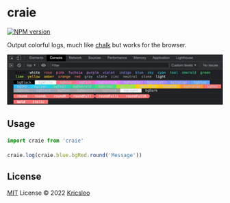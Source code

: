 # craie

[![NPM version](https://img.shields.io/npm/v/craie?color=a1b858&label=)](https://www.npmjs.com/package/craie)

Output colorful logs, much like [chalk](https://github.com/chalk/chalk) but works for the browser.

<p align="center">
  <img src="./screenshots/preview.png" alt="preview" />
</p>


## Usage

```ts
import craie from 'craie'

craie.log(craie.blue.bgRed.round('Message'))
```

## License

[MIT](./LICENSE) License © 2022 [Kricsleo](https://github.com/kricsleo)
